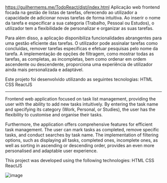 https://guilhermems.me/TodoReact/dist/index.html
Aplicação web frontend focada na gestão de listas de tarefas, oferecendo ao utilizador a capacidade de adicionar novas tarefas de forma intuitiva. Ao inserir o nome da tarefa e especificar a sua categoria (Trabalho, Pessoal ou Estudos), o utilizador tem a flexibilidade de personalizar e organizar as suas tarefas.

Para além disso, a aplicação disponibiliza funcionalidades abrangentes para uma gestão eficiente das tarefas. O utilizador pode assinalar tarefas como concluídas, remover tarefas específicas e efetuar pesquisas pelo nome da tarefa. A implementação de opções de filtragem, como mostrar todas as tarefas, as completas, as incompletas, bem como ordenar em ordem ascendente ou descendente, proporciona uma experiência de utilizador ainda mais personalizada e adaptável.

Este projeto foi desenvolvido utilizando as seguintes tecnologias:
HTML
CSS
ReactJS

--------------------------------------------------------------------------------------
Frontend web application focused on task list management, providing the user with the ability to add new tasks intuitively. By entering the task name and specifying its category (Work, Personal, or Studies), the user has the flexibility to customise and organise their tasks.

Furthermore, the application offers comprehensive features for efficient task management. The user can mark tasks as completed, remove specific tasks, and conduct searches by task name. The implementation of filtering options, such as displaying all tasks, completed ones, incomplete ones, as well as sorting in ascending or descending order, provides an even more personalised and adaptable user experience.

This project was developed using the following technologies:
HTML
CSS
ReactJS

![image](https://github.com/GuilhermeMS05/Lista-de-Tarefas/assets/86859007/bdac0eab-2474-443f-be55-a4921a6c0a17)
